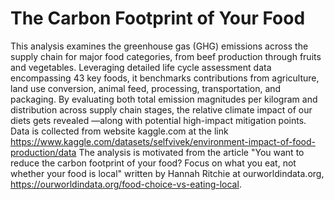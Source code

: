 # The Carbon Footprint of Your Food

This analysis examines the greenhouse gas (GHG) emissions across the supply chain for major food categories, from beef production through fruits and vegetables. Leveraging detailed life cycle assessment data encompassing 43 key foods, it benchmarks contributions from agriculture, land use conversion, animal feed, processing, transportation, and packaging. By evaluating both total emission magnitudes per kilogram and distribution across supply chain stages, the relative climate impact of our diets gets revealed —along with potential high-impact mitigation points.
Data is collected from website kaggle.com at the link https://www.kaggle.com/datasets/selfvivek/environment-impact-of-food-production/data
The analysis is motivated from the article "You want to reduce the carbon footprint of your food? Focus on what you eat, not whether your food is local" written by Hannah Ritchie at ourworldindata.org, https://ourworldindata.org/food-choice-vs-eating-local.
